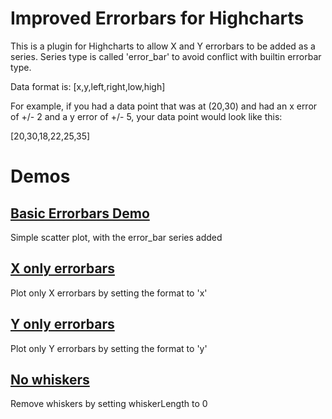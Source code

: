 Improved Errorbars for Highcharts
=============================

This is a plugin for Highcharts to allow X and Y errorbars to be added as a series. Series type is called 'error_bar' to avoid conflict with builtin errorbar type.

Data format is:   [x,y,left,right,low,high]

For example, if you had a data point that was at (20,30) and had an x error of +/- 2 and a y error of +/- 5, your data point would look like this:

[20,30,18,22,25,35]


Demos
=====

[Basic Errorbars Demo](http://jsfiddle.net/v8tLchrr/1/)
--------------------

Simple scatter plot, with the error_bar series added

[X only errorbars](http://jsfiddle.net/v8tLchrr/2/)
--------------------

Plot only X errorbars by setting the format to 'x'

[Y only errorbars](http://jsfiddle.net/v8tLchrr/3/)
--------------------

Plot only Y errorbars by setting the format to 'y'

[No whiskers](http://jsfiddle.net/v8tLchrr/4/)
--------------------

Remove whiskers by setting whiskerLength to 0
